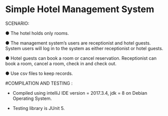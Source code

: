 # Simple Hotel Management System

SCENARIO:

● The hotel holds only rooms.

● The management system’s users are receptionist and hotel guests. System
users will log in to the system as either receptionist or hotel guests.

● Hotel guests can book a room or cancel reservation. Receptionist can book a
room, cancel a room, check in and check out.

● Use csv files to keep records.



#COMPILATION AND TESTING :

- Compiled using intelliJ IDE version = 2017.3.4, jdk = 8 on Debian Operating System.

- Testing library is JUnit 5.
